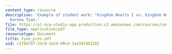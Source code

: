 ```yaml
---
content_type: resource
description: 'Example of student work: "Kingdom Hearts I vs. Kingdom Hearts II" by
  Karena Tyan.'
file: https://ol-ocw-studio-app-production.s3.amazonaws.com/courses/cms-600-videogame-theory-and-analysis-fall-2007/c1f8670725c82e2490cd1a43874b2282_tyan_pres.pdf
file_type: application/pdf
resourcetype: Document
title: tyan_pres.pdf
uid: c1f86707-25c8-2e24-90cd-1a43874b2282
---
```

